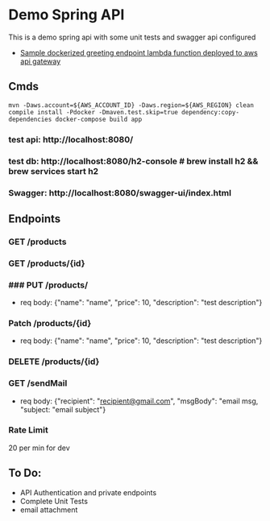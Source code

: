 # Demo Spring API
This is a demo spring api with some unit tests and swagger api configured

* [Sample dockerized greeting endpoint lambda function deployed to aws api gateway](https://w2p5wlkwe2.execute-api.us-east-2.amazonaws.com/dev/greeting/Name)

## Cmds
`
    mvn -Daws.account=${AWS_ACCOUNT_ID} -Daws.region=${AWS_REGION} clean compile install -Pdocker -Dmaven.test.skip=true dependency:copy-dependencies
    docker-compose build app
`

### test api: http://localhost:8080/
### test db: http://localhost:8080/h2-console # brew install h2 && brew services start h2
### Swagger: http://localhost:8080/swagger-ui/index.html

## Endpoints
### GET /products
### GET /products/{id}
### ### PUT /products/ 
 - req body: {"name": "name", "price": 10, "description": "test description"}
### Patch /products/{id}
 - req body: {"name": "name", "price": 10, "description": "test description"}
### DELETE /products/{id}
### GET /sendMail
 - req body: {"recipient": "recipient@gmail.com", "msgBody": "email msg, "subject: "email subject"}

### Rate Limit
20 per min for dev

## To Do:
 - API Authentication and private endpoints
 - Complete Unit Tests
 - email attachment


